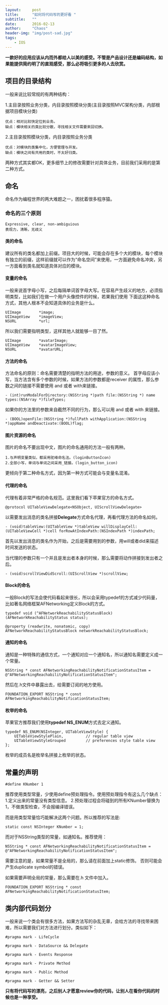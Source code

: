 ```yaml
---
layout:     post
title:      "如何将代码写的更好看 "
subtitle:   ""
date:       2016-02-13
author:     "Chaos"
header-img: "img/post-sad.jpg"
tags:
    - IOS
---
```

**一款好的应用应该从内而外都给人以美的感受。不管是产品设计还是编码结构，如果能提供简约明了的直观感受，那么必将吸引更多的人去欣赏。**

## 项目的目录结构

一般来说比较常规的有两种结构：

1.主目录按照业务分类，内目录按照模块分类(主目录按照MVC架构分类，内部根据项目模块分类)

```
优点：相对比较快定位到业务。
缺点：模块相关的类比较分散，寻找相关文件需要来回切换。
```

2.主目录按照模块分类，内目录按照业务分类

```
优点：对模块的类集中化，方便管理与开发。
缺点：模块之间有共用的类时，不太好归类。
```

两种方式其实都OK，更多细节上的修改需要针对具体业务，目前我们采用的是第二种方式。

## 命名

命名作为编程世界的两大难题之一，困扰着很多程序猿。

### 命名的三个原则

```
Expressive, clear, non-ambiguious
表现力，清晰，无歧义
```

#### 类的命名

建议所有的类名都加上前缀。项目大的时候，可能会存在多个大的模块，每个模块有独立的前缀，这样前缀就可以作为“命名空间”来使用，一方面避免命名冲突，另一方面看到类名就知道具体对应的模块。

#### 变量的命名

一般来说首字母小写，之后每隔单词首字母大写。在容易产生歧义的地方，必须指明类型，比如我们在做一个用户头像控件的时候，若果我们使用
下面这这种命名方式，其他人根本不会知道具体的业务是什么。

```
UIImage        *image;  
UIImageView    *imageView;  
NSURL          *url;
```
所以我们需要指明类型，这样其他人就能够一目了然。

```
UIImage        *avatarImage;  
UIImageView    *avatarImageView;  
NSURL          *avatarURL;
```

#### 方法的命名

方法命名的原则：命名需要清楚的指明方法的用途，参数的意义。
首字母应该小写，当方法含有多个参数的时候，如果方法的参数都是receiver 的属性，那么参数之间的链接不需要使用 and 或者 with来链接。

```
- (int)runModalForDirectory:(NSString *)path file:(NSString *) name types:(NSArray *)fileTypes;
```

如果你的方法里的参数来自截然不同的行为，那么可以用 and 或者 with 来链接。

```
- (BOOL)openFile:(NSString *)fullPath withApplication:(NSString *)appName andDeactivate:(BOOL)flag;
```

#### 图片资源的命名

图片的命名不要出现中文，图片的命名通用的方法一般有两种。

```
1.与声明变量类似，都采用驼峰命名法。(loginButtonIcon)
2.全部小写，单词与单词之间采用_链接。(login_button_icon)
```
更倾向于第二种命名方式，因为第一种方式可能会与变量名混淆。

#### 代理的命名

代理有着非常严格的命名规范。这里我们看下苹果官方的命名方式。

```
@protocol UITableViewDelegate<NSObject, UIScrollViewDelegate>
```

以需要发出消息的类名拼接**Delegate**方式命名代理，再看代理方法的命名如何。

```
- (void)tableView:(UITableView *)tableView willDisplayCell:(UITableViewCell *)cell forRowAtIndexPath:(NSIndexPath *)indexPath;
```

首先以发出消息的类名作为开始，之后是需要用到的参数，用will或者did来描述时间发送的状态。

当代理的参数只有一个并且是发出者本身的时候，那么需要将动作拼接到发出者之后。

```
- (void)scrollViewDidScroll:(UIScrollView *)scrollView;  
```

#### Block的命名

一般Block的写法会使代码看起来很长，所以会采用typedef的方式减少代码量，比如著名网络框架AFNetworking定义Block的方式。

```
typedef void (^AFNetworkReachabilityStatusBlock)(AFNetworkReachabilityStatus status);
```

```
@property (readwrite, nonatomic, copy) AFNetworkReachabilityStatusBlock networkReachabilityStatusBlock;
```

#### 通知的命名

通知是一种特殊的通信方式，一个通知对应一个通知名，所以通知名需要定义成一个常量。

```
NSString * const AFNetworkingReachabilityNotificationStatusItem = @"AFNetworkingReachabilityNotificationStatusItem";
```

然后在.h文件中暴露出去，给需要订阅的地方使用。

```
FOUNDATION_EXPORT NSString * const AFNetworkingReachabilityNotificationStatusItem;
```

#### 枚举的命名

苹果官方推荐我们使用**typedef NS_ENUM**方式去定义通知。

```
typedef NS_ENUM(NSInteger, UITableViewStyle) {
    UITableViewStylePlain,          // regular table view
    UITableViewStyleGrouped         // preferences style table view
};
```

枚举的成员名是枚举名拼接上枚举的状态。

## 常量的声明

```
#define KNumber 1
```

推荐使用类型常量，少使用define预处理指令。使用预处理指令有这么几个缺点：
1.定义出来的常量没有类型信息。
2.预处理过程会将碰到的所有KNumber替换为1，不做类型检查，不会报编译错误。

而是用类型常量恰巧能解决这两个问题。所以推荐的写法是:

```
static const NSInteger KNumber = 1;
```

而对于NSString类型的常量，如通知名。推荐使用：

```
NSString * const AFNetworkingReachabilityNotificationStatusItem = @"AFNetworkingReachabilityNotificationStatusItem";
```

需要注意的是，如果常量不是全局的，那么请在前面加上static修饰。
否则可能会产生duplicate symbol的错误。

如果需要声明全局的常量，那么需要在.h 文件中加入。

```
FOUNDATION_EXPORT NSString * const AFNetworkingReachabilityNotificationStatusItem;
```

## 类内部代码划分

一般来说一个类会有很多方法，如果方法写的杂乱无章，会给方法的寻找带来困难，所以需要我们对方法进行划分。类似如下：

```
#pragma mark - LifeCycle

#pragma mark - DataSource && Delegate

#pragma mark - Events Response

#pragma mark - Private Method

#pragma mark - Public Method

#pragma mark - Getter && Setter
```

**只有将代码写的漂亮，之后别人才愿意review你的代码，让别人在看你代码的时候也是一种享受。**